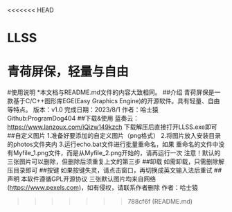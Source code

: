 <<<<<<< HEAD
# LLSS
青荷屏保，轻量与自由
=======
#使用说明
*本文档与README.md文件的内容大致相同。
##介绍
青荷屏保是一款基于C/C++图形库EGE(Easy Graphics Engine)的开源软件。具有轻量、自由等特点。
版本：v1.0
完成日期：2023/8/1
作者：哈士猿
Github:ProgramDog404
##下载&使用
蓝奏云：https://www.lanzoux.com/iQizw149kzch
下载解压后直接打开LLSS.exe即可
##自定义图片
1.准备好要添加的自定义图片（png格式）
2.将图片放入安装目录的photos文件夹内
3.运行echo.bat文件进行批量重命名，如果
重命名的文件中没有Myfile_1.png文件，而是从Myfile_2.png开始的，请再运行一次
注意！默认的三张图片可以删除，但删除后须重复上文的第三步
##卸载
如需卸载，只需删除解压目录即可
##按键
如果按键失灵，请点击窗口，再切换成英文输入法后重试
##声明
本软件遵循GPL开源协议
三张默认图片均来自网络(https://www.pexels.com)，如有侵权，请联系作者删除
作者：哈士猿
>>>>>>> 788cf6f (README.md)
